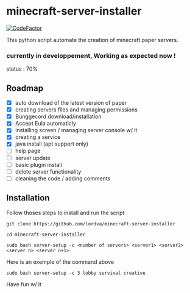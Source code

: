# minecraft-server-installer

[![CodeFactor](https://www.codefactor.io/repository/github/lordva/minecraft-server-installer/badge)](https://www.codefactor.io/repository/github/lordva/minecraft-server-installer)

This python script automate the creation of minecraft paper servers.

### currently in developpement, Working as expected now !
status : 70%
## Roadmap

- [x] auto download of the latest version of paper
- [x] creating servers files and managing permissions
- [x] Bunggecord download/installation
- [x] Accept Eula automaticly
- [x] installing screen / managing server console w/ it
- [x] creating a service
- [x] java install (apt support only)
- [ ] help page
- [ ] server update
- [ ] basic plugin install
- [ ] delete server functionality
- [ ] cleaning the code / adding comments

## Installation

Follow thoses steps to install and run the script

```
git clone https://github.com/lordva/minecraft-server-installer

cd minecraft-server-installer

sudo bash server-setup -c <number of servers> <server1> <server2> <server n> <server n+1>

```
Here is an exemple of the command above
```
sudo bash server-setup -c 3 lobby survival creative
```

Have fun w/ it
